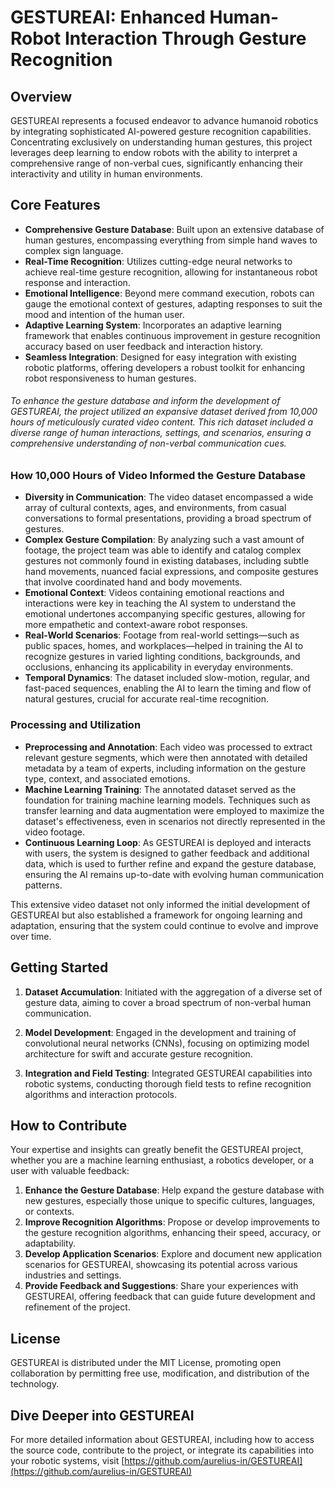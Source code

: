 # GESTUREAI: Enhanced Human-Robot Interaction Through Gesture Recognition

## Overview
GESTUREAI represents a focused endeavor to advance humanoid robotics by integrating sophisticated AI-powered gesture recognition capabilities. Concentrating exclusively on understanding human gestures, this project leverages deep learning to endow robots with the ability to interpret a comprehensive range of non-verbal cues, significantly enhancing their interactivity and utility in human environments.

## Core Features

- **Comprehensive Gesture Database**: Built upon an extensive database of human gestures, encompassing everything from simple hand waves to complex sign language.
- **Real-Time Recognition**: Utilizes cutting-edge neural networks to achieve real-time gesture recognition, allowing for instantaneous robot response and interaction.
- **Emotional Intelligence**: Beyond mere command execution, robots can gauge the emotional context of gestures, adapting responses to suit the mood and intention of the human user.
- **Adaptive Learning System**: Incorporates an adaptive learning framework that enables continuous improvement in gesture recognition accuracy based on user feedback and interaction history.
- **Seamless Integration**: Designed for easy integration with existing robotic platforms, offering developers a robust toolkit for enhancing robot responsiveness to human gestures.

###### To enhance the gesture database and inform the development of GESTUREAI, the project utilized an expansive dataset derived from 10,000 hours of meticulously curated video content. This rich dataset included a diverse range of human interactions, settings, and scenarios, ensuring a comprehensive understanding of non-verbal communication cues.

### How 10,000 Hours of Video Informed the Gesture Database

- **Diversity in Communication**: The video dataset encompassed a wide array of cultural contexts, ages, and environments, from casual conversations to formal presentations, providing a broad spectrum of gestures.
- **Complex Gesture Compilation**: By analyzing such a vast amount of footage, the project team was able to identify and catalog complex gestures not commonly found in existing databases, including subtle hand movements, nuanced facial expressions, and composite gestures that involve coordinated hand and body movements.
- **Emotional Context**: Videos containing emotional reactions and interactions were key in teaching the AI system to understand the emotional undertones accompanying specific gestures, allowing for more empathetic and context-aware robot responses.
- **Real-World Scenarios**: Footage from real-world settings—such as public spaces, homes, and workplaces—helped in training the AI to recognize gestures in varied lighting conditions, backgrounds, and occlusions, enhancing its applicability in everyday environments.
- **Temporal Dynamics**: The dataset included slow-motion, regular, and fast-paced sequences, enabling the AI to learn the timing and flow of natural gestures, crucial for accurate real-time recognition.

### Processing and Utilization

- **Preprocessing and Annotation**: Each video was processed to extract relevant gesture segments, which were then annotated with detailed metadata by a team of experts, including information on the gesture type, context, and associated emotions.
- **Machine Learning Training**: The annotated dataset served as the foundation for training machine learning models. Techniques such as transfer learning and data augmentation were employed to maximize the dataset's effectiveness, even in scenarios not directly represented in the video footage.
- **Continuous Learning Loop**: As GESTUREAI is deployed and interacts with users, the system is designed to gather feedback and additional data, which is used to further refine and expand the gesture database, ensuring the AI remains up-to-date with evolving human communication patterns.

This extensive video dataset not only informed the initial development of GESTUREAI but also established a framework for ongoing learning and adaptation, ensuring that the system could continue to evolve and improve over time.


## Getting Started

1. **Dataset Accumulation**: Initiated with the aggregation of a diverse set of gesture data, aiming to cover a broad spectrum of non-verbal human communication.

2. **Model Development**: Engaged in the development and training of convolutional neural networks (CNNs), focusing on optimizing model architecture for swift and accurate gesture recognition.

3. **Integration and Field Testing**: Integrated GESTUREAI capabilities into robotic systems, conducting thorough field tests to refine recognition algorithms and interaction protocols.

## How to Contribute

Your expertise and insights can greatly benefit the GESTUREAI project, whether you are a machine learning enthusiast, a robotics developer, or a user with valuable feedback:

1. **Enhance the Gesture Database**: Help expand the gesture database with new gestures, especially those unique to specific cultures, languages, or contexts.
2. **Improve Recognition Algorithms**: Propose or develop improvements to the gesture recognition algorithms, enhancing their speed, accuracy, or adaptability.
3. **Develop Application Scenarios**: Explore and document new application scenarios for GESTUREAI, showcasing its potential across various industries and settings.
4. **Provide Feedback and Suggestions**: Share your experiences with GESTUREAI, offering feedback that can guide future development and refinement of the project.

## License

GESTUREAI is distributed under the MIT License, promoting open collaboration by permitting free use, modification, and distribution of the technology.

## Dive Deeper into GESTUREAI

For more detailed information about GESTUREAI, including how to access the source code, contribute to the project, or integrate its capabilities into your robotic systems, visit [https://github.com/aurelius-in/GESTUREAI](https://github.com/aurelius-in/GESTUREAI)
